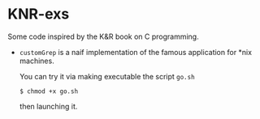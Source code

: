KNR-exs
=======

Some code inspired by the K&R book on C programming.

* `customGrep` is a naif implementation of the famous application
  for *nix machines.

  You can try it via making executable the script `go.sh`

      $ chmod +x go.sh

  then launching it.
